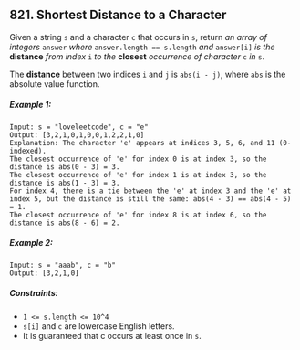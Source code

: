 ## 821. Shortest Distance to a Character

Given a string ```s``` and a character ```c``` that occurs in ```s```, return *an array of integers* ```answer``` *where* ```answer.length == s.length``` *and* ```answer[i]``` *is the* **distance** *from index* ```i``` *to the* **closest** *occurrence of character* ```c``` *in* ```s```.

The **distance** between two indices ```i``` and ```j``` is ```abs(i - j)```, where ```abs``` is the absolute value function.

##### Example 1:
```
Input: s = "loveleetcode", c = "e"
Output: [3,2,1,0,1,0,0,1,2,2,1,0]
Explanation: The character 'e' appears at indices 3, 5, 6, and 11 (0-indexed).
The closest occurrence of 'e' for index 0 is at index 3, so the distance is abs(0 - 3) = 3.
The closest occurrence of 'e' for index 1 is at index 3, so the distance is abs(1 - 3) = 3.
For index 4, there is a tie between the 'e' at index 3 and the 'e' at index 5, but the distance is still the same: abs(4 - 3) == abs(4 - 5) = 1.
The closest occurrence of 'e' for index 8 is at index 6, so the distance is abs(8 - 6) = 2.
```
##### Example 2:
```
Input: s = "aaab", c = "b"
Output: [3,2,1,0]
```

##### Constraints:

* ```1 <= s.length <= 10^4```
* ```s[i]``` and ```c``` are lowercase English letters.
* It is guaranteed that c occurs at least once in ```s```.